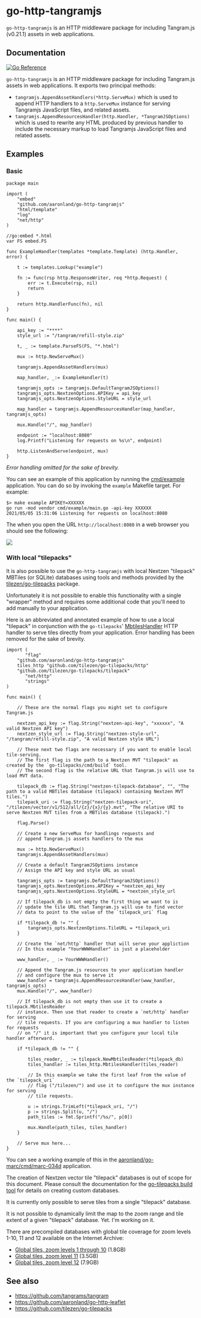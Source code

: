 # go-http-tangramjs

`go-http-tangramjs` is an HTTP middleware package for including Tangram.js (v0.21.1) assets in web applications.

## Documentation

[![Go Reference](https://pkg.go.dev/badge/github.com/sfomuseum/go-http-tangramjs.svg)](https://pkg.go.dev/github.com/sfomuseum/go-http-tangramjs)

`go-http-tangramjs` is an HTTP middleware package for including Tangram.js assets in web applications. It exports two principal methods: 

* `tangramjs.AppendAssetHandlers(*http.ServeMux)` which is used to append HTTP handlers to a `http.ServeMux` instance for serving Tangramjs JavaScript files, and related assets.
* `tangramjs.AppendResourcesHandler(http.Handler, *TangramJSOptions)` which is used to rewrite any HTML produced by previous handler to include the necessary markup to load Tangramjs JavaScript files and related assets.

## Examples

### Basic

```
package main

import (
	"embed"
	"github.com/aaronland/go-http-tangramjs"
	"html/template"
	"log"
	"net/http"
)

//go:embed *.html
var FS embed.FS

func ExampleHandler(templates *template.Template) (http.Handler, error) {

	t := templates.Lookup("example")

	fn := func(rsp http.ResponseWriter, req *http.Request) {
		err := t.Execute(rsp, nil)
		return
	}

	return http.HandlerFunc(fn), nil
}

func main() {

	api_key := "****"
	style_url := "/tangram/refill-style.zip"

	t, _ := template.ParseFS(FS, "*.html")

	mux := http.NewServeMux()

	tangramjs.AppendAssetHandlers(mux)
	
	map_handler, _:= ExampleHandler(t)

	tangramjs_opts := tangramjs.DefaultTangramJSOptions()
	tangramjs_opts.NextzenOptions.APIKey = api_key
	tangramjs_opts.NextzenOptions.StyleURL = style_url

	map_handler = tangramjs.AppendResourcesHandler(map_handler, tangramjs_opts)

	mux.Handle("/", map_handler)

	endpoint := "localhost:8080"
	log.Printf("Listening for requests on %s\n", endpoint)

	http.ListenAndServe(endpoint, mux)
}
```

_Error handling omitted for the sake of brevity._

You can see an example of this application by running the [cmd/example](cmd/example/main.go) application. You can do so by invoking the `example` Makefile target. For example:

```
$> make example APIKEY=XXXXXX
go run -mod vendor cmd/example/main.go -api-key XXXXXX
2021/05/05 15:31:06 Listening for requests on localhost:8080
```

The when you open the URL `http://localhost:8080` in a web browser you should see the following:

![](docs/images/go-http-tangramjs-example.png)

### With local "tilepacks"

It is also possible to use the `go-http-tangramjs` with local Nextzen "tilepack" MBTiles (or SQLite) databases using tools and methods provided by the [tilezen/go-tilepacks](https://github.com/tilezen/go-tilepacks) package.

Unfortunately it is not possible to enable this functionality with a single "wrapper" method and requires some additional code that you'll need to add manually to your application.

Here is an abbreviated and annotated example of how to use a local "tilepack" in conjunction with the `go-tilepacks`' [MbtilesHandler](https://github.com/tilezen/go-tilepacks/blob/master/http/mbtiles.go) HTTP handler to serve tiles directly from your application. Error handling has been removed for the sake of brevity.

```
import (
       "flag"
	"github.com/aaronland/go-http-tangramjs"
	tiles_http "github.com/tilezen/go-tilepacks/http"
	"github.com/tilezen/go-tilepacks/tilepack"
       "net/http"
       "strings"
)

func main() {

	// These are the normal flags you might set to configure Tangram.js
	
	nextzen_api_key := flag.String("nextzen-api-key", "xxxxxx", "A valid Nextzen API key")
	nextzen_style_url := flag.String("nextzen-style-url", "/tangram/refill-style.zip", "A valid Nextzen style URL")

	// These next two flags are necessary if you want to enable local tile-serving.
	// The first flag is the path to a Nextzen MVT "tilepack" as created by the `go-tilepacks/cmd/build` tool.
	// The second flag is the relative URL that Tangram.js will use to load MVT data.
	
	tilepack_db := flag.String("nextzen-tilepack-database", "", "The path to a valid MBTiles database (tilepack) containing Nextzen MVT tiles.")
	tilepack_uri := flag.String("nextzen-tilepack-uri", "/tilezen/vector/v1/512/all/{z}/{x}/{y}.mvt", "The relative URI to serve Nextzen MVT tiles from a MBTiles database (tilepack).")

	flag.Parse()

	// Create a new ServeMux for handlings requests and 
	// append Tangram.js assets handlers to the mux
	
	mux := http.NewServeMux()	
	tangramjs.AppendAssetHandlers(mux)

	// Create a default TangramJSOptions instance
	// Assign the API key and style URL as usual
	
	tangramjs_opts := tangramjs.DefaultTangramJSOptions()
	tangramjs_opts.NextzenOptions.APIKey = *nextzen_api_key
	tangramjs_opts.NextzenOptions.StyleURL = *nextzen_style_url

	// If tilepack_db is not empty the first thing we want to is
	// update the tile URL that Tangram.js will use to find vector
	// data to point to the value of the `tilepack_uri` flag
	
	if *tilepack_db != "" {
		tangramjs_opts.NextzenOptions.TileURL = *tilepack_uri
	}

	// Create the `net/http` handler that will serve your appliction
	// In this example "YourWWWHandler" is just a placeholder
	
	www_handler, _ := YourWWWHandler()

	// Append the Tangram.js resources to your application handler
	// and configure the mux to serve it
	www_handler = tangramjs.AppendResourcesHandler(www_handler, tangramjs_opts)
	mux.Handle("/", www_handler)

	// If tilepack_db is not empty then use it to create a tilepack.MbtilesReader
	// instance. Then use that reader to create a `net/http` handler for serving
	// tile requests. If you are configuring a mux handler to listen for requests
	// on "/" it is important that you configure your local tile handler afterward.
	
	if *tilepack_db != "" {

		tiles_reader, _ := tilepack.NewMbtilesReader(*tilepack_db)
		tiles_handler := tiles_http.MbtilesHandler(tiles_reader)

		// In this example we take the first leaf from the value of the `tilepack_uri`
		// flag ("/tilezen/") and use it to configure the mux instance for serving
		// tile requests.
		
		u := strings.TrimLeft(*tilepack_uri, "/")
		p := strings.Split(u, "/")
		path_tiles := fmt.Sprintf("/%s/", p[0])

		mux.Handle(path_tiles, tiles_handler)
	}

	// Serve mux here...
}
```

You can see a working example of this in the [aaronland/go-marc/cmd/marc-034d](https://github.com/aaronland/go-marc/blob/main/cmd/marc-034d/main.go) application.

The creation of Nextzen vector tile "tilepack" databases is out of scope for this document. Please consult the documentation for the [go-tilepacks build tool](https://github.com/tilezen/go-tilepacks#build) for details on creating custom databases.

It is currently only possible to serve tiles from a single "tilepack" database.

It is not possible to dynamically limit the map to the zoom range and tile extent of a given "tilepack" database. Yet. I'm working on it.

There are precompiled databases with global tile coverage for zoom levels 1-10, 11 and 12 available on the Internet Archive:

* [Global tiles, zoom levels 1 through 10](https://archive.org/details/nextzen-world-2019-1-10) (1.8GB)
* [Global tiles, zoom level 11](https://archive.org/details/nextzen-world-2019-1-10) (3.5GB)
* [Global tiles, zoom level 12](https://archive.org/details/nextzen-world-2019-1-10) (7.9GB)

## See also

* https://github.com/tangrams/tangram
* https://github.com/aaronland/go-http-leaflet
* https://github.com/tilezen/go-tilepacks